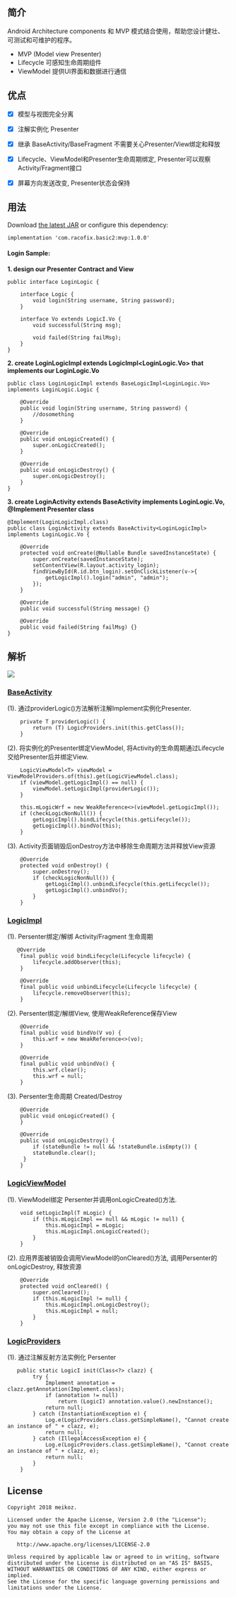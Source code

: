 ## 简介
Android Architecture components 和 MVP 模式结合使用，帮助您设计健壮、可测试和可维护的程序。
- MVP (Model view Presenter) 
- Lifecycle 可感知生命周期组件
- ViewModel 提供UI界面和数据进行通信


## 优点
- [x] 模型与视图完全分离
- [x] 注解实例化 Presenter
- [x] 继承 BaseActivity/BaseFragment 不需要关心Presenter/View绑定和释放
- [x] Lifecycle、ViewModel和Presenter生命周期绑定, Presenter可以观察Activity/Fragment接口
- [x] 屏幕方向发送改变, Presenter状态会保持


## 用法
Download [the latest JAR](https://github.com/meikoz/Basic/tree/master/basics/mvp) or configure this dependency:
```
implementation 'com.racofix.basic2:mvp:1.0.0'
```

#### Login Sample:
**1. design our Presenter Contract and View**
```
public interface LoginLogic {

    interface Logic {
        void login(String username, String password);
    }

    interface Vo extends LogicI.Vo {
        void successful(String msg);

        void failed(String failMsg);
    }
}
```

**2. create LoginLogicImpl extends LogicImpl<LoginLogic.Vo> that implements our LoginLogic.Vo**
```
public class LoginLogicImpl extends BaseLogicImpl<LoginLogic.Vo> implements LoginLogic.Logic {

    @Override
    public void login(String username, String password) {
        //dosomething
    }

    @Override
    public void onLogicCreated() {
        super.onLogicCreated();
    }

    @Override
    public void onLogicDestroy() {
        super.onLogicDestroy();
    }
}
```

**3. create LoginActivity extends BaseActivity<LoginLogicImpl> implements LoginLogic.Vo, @Implement Presenter class**
```
@Implement(LoginLogicImpl.class)
public class LoginActivity extends BaseActivity<LoginLogicImpl> implements LoginLogic.Vo {

    @Override
    protected void onCreate(@Nullable Bundle savedInstanceState) {
        super.onCreate(savedInstanceState);
        setContentView(R.layout.activity_login);
        findViewById(R.id.btn_login).setOnClickListener(v->{
            getLogicImpl().login("admin", "admin");
        });
    }

    @Override
    public void successful(String message) {}

    @Override
    public void failed(String failMsg) {}
}
```


## 解析
![](https://upload-images.jianshu.io/upload_images/893513-071dc47f4a67d508.png?imageMogr2/auto-orient/strip%7CimageView2/2/w/1240)

### [BaseActivity](./src/main/java/com/racofix/basic/mvp/BaseActivity.java)
(1). 通过providerLogic()方法解析注解Implement实例化Presenter.
```
    private T providerLogic() {
        return (T) LogicProviders.init(this.getClass());
    }
```

(2). 将实例化的Presenter绑定ViewModel, 将Activity的生命周期通过Lifecycle交给Presenter后并绑定View.
```
    LogicViewModel<T> viewModel = ViewModelProviders.of(this).get(LogicViewModel.class);
    if (viewModel.getLogicImpl() == null) {
        viewModel.setLogicImpl(providerLogic());
    }

    this.mLogicWrf = new WeakReference<>(viewModel.getLogicImpl());
    if (checkLogicNonNull()) {
        getLogicImpl().bindLifecycle(this.getLifecycle());
        getLogicImpl().bindVo(this);
    }
```

(3). Activity页面销毁后onDestroy方法中移除生命周期方法并释放View资源
```
    @Override
    protected void onDestroy() {
        super.onDestroy();
        if (checkLogicNonNull()) {
            getLogicImpl().unbindLifecycle(this.getLifecycle());
            getLogicImpl().unbindVo();
        }
    }
```

### [LogicImpl](./src/main/java/com/racofix/basic/mvp/LogicImpl.java)
(1). Persenter绑定/解绑 Activity/Fragment 生命周期
```
   @Override
    final public void bindLifecycle(Lifecycle lifecycle) {
        lifecycle.addObserver(this);
    }

    @Override
    final public void unbindLifecycle(Lifecycle lifecycle) {
        lifecycle.removeObserver(this);
    }
```

(2). Persenter绑定/解绑View, 使用WeakReference保存View
```
    @Override
    final public void bindVo(V vo) {
        this.wrf = new WeakReference<>(vo);
    }

    @Override
    final public void unbindVo() {
        this.wrf.clear();
        this.wrf = null;
    }
```

(3). Persenter生命周期 Created/Destroy
```
    @Override
    public void onLogicCreated() {
    }

    @Override
    public void onLogicDestroy() {
        if (stateBundle != null && !stateBundle.isEmpty()) {
        stateBundle.clear();
     }
    }
```
### [LogicViewModel](./src/main/java/com/racofix/basic/mvp/LogicViewModel.java)
(1). ViewModel绑定 Persenter并调用onLogicCreated()方法.
```
    void setLogicImpl(T mLogic) {
        if (this.mLogicImpl == null && mLogic != null) {
            this.mLogicImpl = mLogic;
            this.mLogicImpl.onLogicCreated();
        }
    }
```
(2). 应用界面被销毁会调用ViewModel的onCleared()方法, 调用Persenter的onLogicDestroy, 释放资源
```
    @Override
    protected void onCleared() {
        super.onCleared();
        if (this.mLogicImpl != null) {
            this.mLogicImpl.onLogicDestroy();
            this.mLogicImpl = null;
        }
    }
```

### [LogicProviders](./src/main/java/com/racofix/basic/mvp/LogicProviders.java)
(1). 通过注解反射方法实例化 Persenter
```
   public static LogicI init(Class<?> clazz) {
        try {
            Implement annotation = clazz.getAnnotation(Implement.class);
            if (annotation != null)
                return (LogicI) annotation.value().newInstance();
            return null;
        } catch (InstantiationException e) {
            Log.e(LogicProviders.class.getSimpleName(), "Cannot create an instance of " + clazz, e);
            return null;
        } catch (IllegalAccessException e) {
            Log.e(LogicProviders.class.getSimpleName(), "Cannot create an instance of " + clazz, e);
            return null;
        }
    }
```

## License
```
Copyright 2018 meikoz.

Licensed under the Apache License, Version 2.0 (the "License");
you may not use this file except in compliance with the License.
You may obtain a copy of the License at

   http://www.apache.org/licenses/LICENSE-2.0

Unless required by applicable law or agreed to in writing, software
distributed under the License is distributed on an "AS IS" BASIS,
WITHOUT WARRANTIES OR CONDITIONS OF ANY KIND, either express or implied.
See the License for the specific language governing permissions and
limitations under the License.
```




